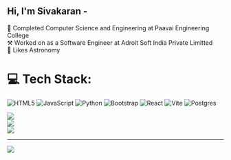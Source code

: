 ## Hi, I'm Sivakaran -

🏫 Completed Computer Science and Engineering at Paavai Engineering College <br>
⚒️ Worked on as a Software Engineer at Adroit Soft India Private Limitted <br>
🌃 Likes Astronomy <br>


# 💻 Tech Stack:
![HTML5](https://img.shields.io/badge/html5-%23E34F26.svg?style=for-the-badge&logo=html5&logoColor=white) ![JavaScript](https://img.shields.io/badge/javascript-%23323330.svg?style=for-the-badge&logo=javascript&logoColor=%23F7DF1E) ![Python](https://img.shields.io/badge/python-3670A0?style=for-the-badge&logo=python&logoColor=ffdd54) ![Bootstrap](https://img.shields.io/badge/bootstrap-%238511FA.svg?style=for-the-badge&logo=bootstrap&logoColor=white) ![React](https://img.shields.io/badge/react-%2320232a.svg?style=for-the-badge&logo=react&logoColor=%2361DAFB)  ![Vite](https://img.shields.io/badge/vite-%23646CFF.svg?style=for-the-badge&logo=vite&logoColor=white)   ![Postgres](https://img.shields.io/badge/postgres-%23316192.svg?style=for-the-badge&logo=postgresql&logoColor=white) 

![](https://github-readme-stats.vercel.app/api?username=notsiva&theme=blue-green&hide_border=false&include_all_commits=false&count_private=false)<br/>
![](https://nirzak-streak-stats.vercel.app/?user=notsiva&theme=blue-green&hide_border=false)<br/>
![](https://github-readme-stats.vercel.app/api/top-langs/?username=notsiva&theme=blue-green&hide_border=false&include_all_commits=false&count_private=false&layout=compact)

---
[![](https://visitcount.itsvg.in/api?id=notsiva&icon=0&color=0)](https://visitcount.itsvg.in)

<!-- Proudly created with GPRM ( https://gprm.itsvg.in ) -->
